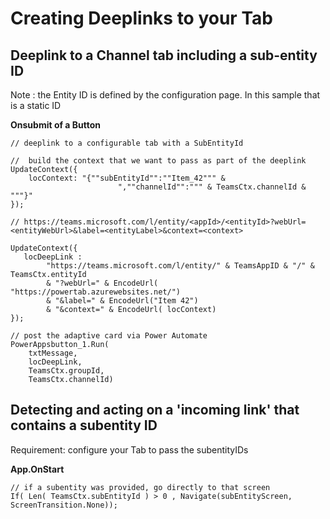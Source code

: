 # Creating Deeplinks to your Tab 

## Deeplink to a Channel tab including a sub-entity ID 

Note : the Entity ID is defined by the configuration page.
In this sample that is a static ID 

**Onsubmit of a Button** 
``` PowerApps
// deeplink to a configurable tab with a SubEntityId 

//  build the context that we want to pass as part of the deeplink  
UpdateContext({
    locContext: "{""subEntityId"":""Item_42""" & 
                        ",""channelId"":""" & TeamsCtx.channelId & """}" 
});

// https://teams.microsoft.com/l/entity/<appId>/<entityId>?webUrl=<entityWebUrl>&label=<entityLabel>&context=<context>

UpdateContext({
   locDeepLink : 
        "https://teams.microsoft.com/l/entity/" & TeamsAppID & "/" & TeamsCtx.entityId 
        & "?webUrl=" & EncodeUrl( "https://powertab.azurewebsites.net/") 
        & "&label=" & EncodeUrl("Item 42") 
        & "&context=" & EncodeUrl( locContext)
});

// post the adaptive card via Power Automate  
PowerAppsbutton_1.Run( 
    txtMessage,
    locDeepLink,
    TeamsCtx.groupId,
    TeamsCtx.channelId)
```

## Detecting and acting on a 'incoming link' that contains a subentity ID 
Requirement: configure your Tab to pass the subentityIDs

**App.OnStart**
```
// if a subentity was provided, go directly to that screen 
If( Len( TeamsCtx.subEntityId ) > 0 , Navigate(subEntityScreen, ScreenTransition.None));

```
